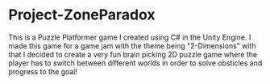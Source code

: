 # Project-ZoneParadox
This is a Puzzle Platformer game I created using C# in the Unity Engine. I made this game for a game jam with the theme being "2-Dimensions" with that I decided  to create a very fun brain picking 2D puzzle game where the player has to switch between different worlds in order to solve obsticles and progress to the goal!
